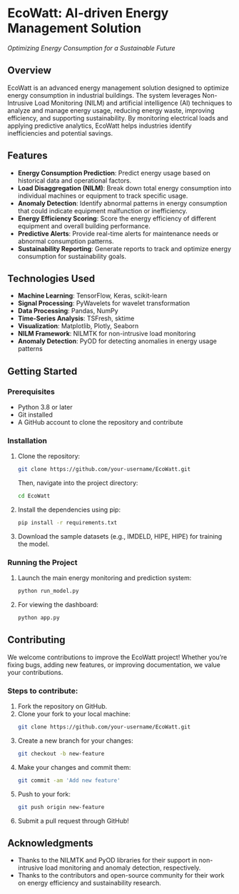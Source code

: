 # EcoWatt: AI-driven Energy Management Solution

*Optimizing Energy Consumption for a Sustainable Future*

## Overview

EcoWatt is an advanced energy management solution designed to optimize energy consumption in industrial buildings. The system leverages Non-Intrusive Load Monitoring (NILM) and artificial intelligence (AI) techniques to analyze and manage energy usage, reducing energy waste, improving efficiency, and supporting sustainability. By monitoring electrical loads and applying predictive analytics, EcoWatt helps industries identify inefficiencies and potential savings.

## Features

- **Energy Consumption Prediction**: Predict energy usage based on historical data and operational factors.
- **Load Disaggregation (NILM)**: Break down total energy consumption into individual machines or equipment to track specific usage.
- **Anomaly Detection**: Identify abnormal patterns in energy consumption that could indicate equipment malfunction or inefficiency.
- **Energy Efficiency Scoring**: Score the energy efficiency of different equipment and overall building performance.
- **Predictive Alerts**: Provide real-time alerts for maintenance needs or abnormal consumption patterns.
- **Sustainability Reporting**: Generate reports to track and optimize energy consumption for sustainability goals.

## Technologies Used

- **Machine Learning**: TensorFlow, Keras, scikit-learn
- **Signal Processing**: PyWavelets for wavelet transformation
- **Data Processing**: Pandas, NumPy
- **Time-Series Analysis**: TSFresh, sktime
- **Visualization**: Matplotlib, Plotly, Seaborn
- **NILM Framework**: NILMTK for non-intrusive load monitoring
- **Anomaly Detection**: PyOD for detecting anomalies in energy usage patterns

## Getting Started

### Prerequisites

- Python 3.8 or later
- Git installed
- A GitHub account to clone the repository and contribute

### Installation

1. Clone the repository:
    ```bash
    git clone https://github.com/your-username/EcoWatt.git
    ```
    Then, navigate into the project directory:
    ```bash
    cd EcoWatt
    ```

2. Install the dependencies using pip:
    ```bash
    pip install -r requirements.txt
    ```

3. Download the sample datasets (e.g., IMDELD, HIPE, HIPE) for training the model.

### Running the Project

1. Launch the main energy monitoring and prediction system:
    ```bash
    python run_model.py
    ```

2. For viewing the dashboard:
    ```bash
    python app.py
    ```


## Contributing

We welcome contributions to improve the EcoWatt project! Whether you’re fixing bugs, adding new features, or improving documentation, we value your contributions.

### Steps to contribute:

1. Fork the repository on GitHub.
2. Clone your fork to your local machine:
    ```bash
    git clone https://github.com/your-username/EcoWatt.git
    ```
3. Create a new branch for your changes:
    ```bash
    git checkout -b new-feature
    ```
4. Make your changes and commit them:
    ```bash
    git commit -am 'Add new feature'
    ```
5. Push to your fork:
    ```bash
    git push origin new-feature
    ```
6. Submit a pull request through GitHub!


## Acknowledgments

- Thanks to the NILMTK and PyOD libraries for their support in non-intrusive load monitoring and anomaly detection, respectively.
- Thanks to the contributors and open-source community for their work on energy efficiency and sustainability research.
